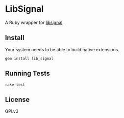 LibSignal
=========

A Ruby wrapper for [libsignal](https://github.com/signalapp/libsignal-protocol-c).

## Install

Your system needs to be able to build native extensions.

~~~
gem install lib_signal
~~~

## Running Tests

~~~
rake test
~~~

## License

GPLv3
